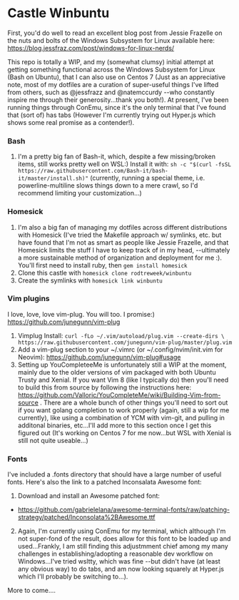 # Castle Winbuntu

First, you'd do well to read an excellent blog post from Jessie Frazelle on the nuts and bolts of the Windows Subsystem for Linux available here: https://blog.jessfraz.com/post/windows-for-linux-nerds/

This repo is totally a WIP, and my (somewhat clumsy) initial attempt at getting something functional across the Windows Subsystem for Linux (Bash on Ubuntu), that I can also use on Centos 7 (Just as an appreciative note, most of my dotfiles are a curation of super-useful things I've lifted from others, such as @jessfrazz and @natemccurdy --who constantly inspire me through their generosity...thank you both!). At present, I've been running things through ConEmu, since it's the only terminal that I've found that (sort of) has tabs (However I'm currently trying out Hyper.js which shows some real promise as a contender!).

### Bash

1. I'm a pretty big fan of Bash-it, which, despite a few missing/broken items, still works pretty well on WSL:)  Install it with: `sh -c "$(curl -fsSL https://raw.githubusercontent.com/Bash-it/bash-it/master/install.sh)"` (currently, running a special theme, i.e. powerline-multiline slows things down to a mere crawl, so I'd recommend limiting your customization...)


### Homesick

1. I'm also a big fan of managing my dotfiles across different distributions with Homesick (I've tried the Makefile approach w/ symlinks, etc. but have found that I'm not as smart as people like Jessie Frazelle, and that Homesick limits the stuff I have to keep track of in my head, --ultimately a more sustainable method of organization and deployment for me :). You'll first need to install ruby, then `gem install homesick`
1. Clone this castle with `homesick clone rodtreweek/winbuntu`
1. Create the symlinks with `homesick link winbuntu`

### Vim plugins

I love, love, love vim-plug. You will too. I promise:)
https://github.com/junegunn/vim-plug

1. Vimplug Install: `curl -fLo ~/.vim/autoload/plug.vim --create-dirs \
    https://raw.githubusercontent.com/junegunn/vim-plug/master/plug.vim`
1. Add a vim-plug section to your ~/.vimrc (or ~/.config/nvim/init.vim for Neovim):
https://github.com/junegunn/vim-plug#usage
1. Setting up YouCompleteeMe is unfortunately still a WIP at the moment, mainly due to the older versions of vim packaged with both Ubuntu Trusty and Xenial. If you want Vim 8 (like I typically do) then you'll need to build this from source by following the instructions here: https://github.com/Valloric/YouCompleteMe/wiki/Building-Vim-from-source . There are a whole bunch of other things you'll need to sort out if you want golang completion to work properly (again, still a wip for me currently), like using a combination of YCM with vim-git, and pulling in additonal binaries, etc...I'll add more to this section once I get this figured out (It's working on Centos 7 for me now...but WSL with Xenial is still not quite useable...)
    

### Fonts

I've included a .fonts directory that should have a large number of useful fonts.  Here's also the link to a patched Inconsalata Awesome font:

1. Download and install an Awesome patched font:
  * <https://github.com/gabrielelana/awesome-terminal-fonts/raw/patching-strategy/patched/Inconsolata%2BAwesome.ttf>
2. Again, I'm currently using ConEmu for my terminal, which although I'm not super-fond of the result, does allow for this font to be loaded up and used...Frankly, I am still finding this adjustmment chief among my many challenges in establishing/adopting a reasonable dev workflow on Windows...I've tried wsltty, which was fine --but didn't have (at least any obvious way) to do tabs, and am now looking squarely at Hyper.js which  I'll probably be switching to...).



More to come....

